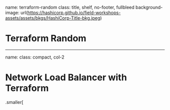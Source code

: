 
name: terraform-random
class: title, shelf, no-footer, fullbleed
background-image: url(https://hashicorp.github.io/field-workshops-assets/assets/bkgs/HashiCorp-Title-bkg.jpeg)

# Terraform Random

---
name:
class: compact, col-2

# Network Load Balancer with Terraform

.smaller[

```

